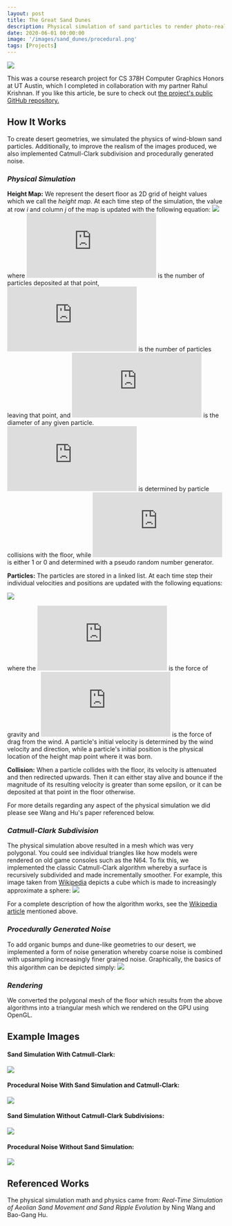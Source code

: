 ```yaml
---
layout: post
title: The Great Sand Dunes
description: Physical simulation of sand particles to render photo-realistic images of desert dunes and ripples.
date: 2020-06-01 00:00:00
image: '/images/sand_dunes/procedural.png'
tags: [Projects]
---
```


![](/images/sand_dunes/title.png)

This was a course research project for CS 378H Computer Graphics Honors at UT Austin, which I completed in collaboration with my partner Rahul Krishnan. If you like this article, be sure to check out [the project's public GitHub repository.](https://github.com/gskaggs/Pupilometer-Analysis)

## How It Works
To create desert geometries, we simulated the physics of wind-blown sand particles. Additionally, to improve the realism of the images produced, we also implemented Catmull-Clark subdivision and procedurally generated noise.

### *Physical Simulation*
**Height Map:**
We represent the desert floor as 2D grid of height values which we call the *height map*.
At each time step of the simulation, the value at row *i* and column *j* of the map is updated with the following equation:
![](/images/sand_dunes/hmap.png)
where ![equation](https://latex.codecogs.com/gif.latex?%5Cinline%20%5Cdpi%7B200%7D%20%5Cfn_cm%20%5Ctiny%20n_d) is the number of particles deposited at that point, ![equation](https://latex.codecogs.com/gif.latex?%5Cinline%20%5Cdpi%7B200%7D%20%5Cfn_cm%20%5Ctiny%20n_b) is the number of particles leaving that point, and ![equation](https://latex.codecogs.com/gif.latex?%5Cinline%20%5Cdpi%7B200%7D%20%5Cfn_cm%20%5Ctiny%20%5Cdelta) is the diameter of any given particle. 
![equation](https://latex.codecogs.com/gif.latex?%5Cinline%20%5Cdpi%7B200%7D%20%5Cfn_cm%20%5Ctiny%20n_d) is determined by particle collisions with the floor, while ![equation](https://latex.codecogs.com/gif.latex?%5Cinline%20%5Cdpi%7B200%7D%20%5Cfn_cm%20%5Ctiny%20n_b) is either 1 or 0 and determined with a pseudo random number generator.

**Particles:**
The particles are stored in a linked list. At each time step their individual velocities and positions are updated with the following equations:

![](/images/sand_dunes/particle.png)

where the ![equation](https://latex.codecogs.com/gif.latex?%5Cinline%20%5Cdpi%7B200%7D%20%5Cfn_cm%20%5Ctiny%20F_g) is the force of gravity and ![equation](https://latex.codecogs.com/gif.latex?%5Cinline%20%5Cdpi%7B200%7D%20%5Cfn_cm%20%5Ctiny%20F_d) is the force of drag from the wind.
A particle's initial velocity is determined by the wind velocity and direction, while a particle's initial position is the physical location of the height map point where it was born.

**Collision:**
When a particle collides with the floor, its velocity is attenuated and then redirected upwards.
Then it can either stay alive and bounce if the magnitude of its resulting velocity is greater than some epsilon, or it can be deposited at that point in the floor otherwise.

For more details regarding any aspect of the physical simulation we did please see Wang and Hu's paper referenced below.

### *Catmull-Clark Subdivision*
The physical simulation above resulted in a mesh which was very polygonal. You could see individual triangles like how models were rendered on old game consoles such as the N64. To fix this, we implemented the classic Catmull-Clark algorithm whereby a surface is recursively subdivided and made incrementally smoother. For example, this image taken from [Wikipedia](https://en.wikipedia.org/wiki/Catmull%E2%80%93Clark_subdivision_surface) depicts a cube which is made to increasingly approximate a sphere:
![](/images/sand_dunes/cat-clark.png)

For a complete description of how the algorithm works, see the [Wikipedia article](https://en.wikipedia.org/wiki/Catmull%E2%80%93Clark_subdivision_surface) mentioned above.

### *Procedurally Generated Noise*
To add organic bumps and dune-like geometries to our desert, we implemented a form of noise generation whereby coarse noise is combined with upsampling increasingly finer grained noise. Graphically, the basics of this algorithm can be depicted simply:
![](/images/sand_dunes/noise.png)

### *Rendering*
We converted the polygonal mesh of the floor which results from the above algorithms into a triangular mesh which we rendered on the GPU using OpenGL.

## Example Images
#### Sand Simulation With Catmull-Clark:
![](/images/sand_dunes/ripples.png)

#### Procedural Noise With Sand Simulation and Catmull-Clark:
![](/images/sand_dunes/procedural.png)

#### Sand Simulation Without Catmull-Clark Subdivisions:
![](/images/sand_dunes/edgy.png)

#### Procedural Noise Without Sand Simulation:
![](/images/sand_dunes/bumpy.png)

## Referenced Works
The physical simulation math and physics came from:
*Real-Time Simulation of Aeolian Sand Movement and Sand Ripple Evolution* by Ning Wang and Bao-Gang Hu.
